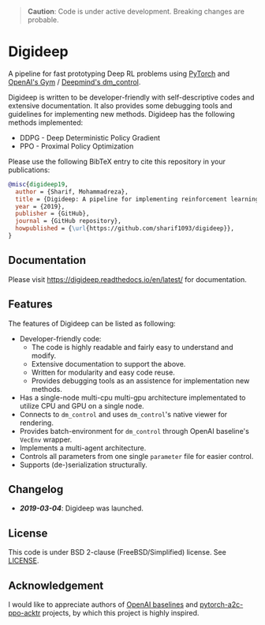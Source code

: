 > **Caution**: Code is under active development. Breaking changes are probable.

# Digideep

A pipeline for fast prototyping Deep RL problems using [PyTorch](https://github.com/pytorch/pytorch)
and [OpenAI's Gym](https://github.com/openai/gym) / [Deepmind's dm_control](https://github.com/deepmind/dm_control).

Digideep is written to be developer-friendly with self-descriptive codes and extensive documentation. It also provides
some debugging tools and guidelines for implementing new methods. Digideep has the following methods implemented:

* DDPG - Deep Deterministic Policy Gradient
* PPO - Proximal Policy Optimization

Please use the following BibTeX entry to cite this repository in your publications:

```bibtex
@misc{digideep19,
  author = {Sharif, Mohammadreza},
  title = {Digideep: A pipeline for implementing reinforcement learning problems},
  year = {2019},
  publisher = {GitHub},
  journal = {GitHub repository},
  howpublished = {\url{https://github.com/sharif1093/digideep}},
}
```

## Documentation

Please visit https://digideep.readthedocs.io/en/latest/ for documentation.

## Features

The features of Digideep can be listed as following:

* Developer-friendly code:
  * The code is highly readable and fairly easy to understand and modify.
  * Extensive documentation to support the above.
  * Written for modularity and easy code reuse.
  * Provides debugging tools as an assistence for implementation new methods.
* Has a single-node multi-cpu multi-gpu architecture implementated to utilize CPU and GPU on a single node.
* Connects to `dm_control` and uses `dm_control`'s native viewer for rendering.
* Provides batch-environment for `dm_control` through OpenAI baseline's `VecEnv` wrapper.
* Implements a multi-agent architecture.
* Controls all parameters from one single `parameter` file for easier control.
* Supports (de-)serialization structurally.


## Changelog

* **_2019-03-04_**: Digideep was launched.

## License

This code is under BSD 2-clause (FreeBSD/Simplified) license. See [LICENSE](LICENSE).

## Acknowledgement

I would like to appreciate authors of [OpenAI baselines](https://github.com/openai/baselines) and 
[pytorch-a2c-ppo-acktr](https://github.com/ikostrikov/pytorch-a2c-ppo-acktr) projects, by which
this project is highly inspired.
